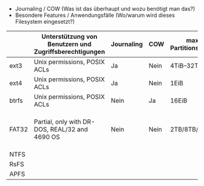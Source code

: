 + Journaling / COW (Was ist das überhaupt und wozu benötigt man das?)
+ Besondere Features / Anwendungsfälle (Wo/warum wird dieses Filesystem eingesetzt?)

||Unterstützung von Benutzern und Zugriffsberechtigungen|Journaling|COW|max. Partitionsgröße|max. Dateigröße|max. Anzahl von Dateien|Besondere Features / Anwendungsfälle|
|-|-|-|-|-|-|-|-|
|ext3|Unix permissions, POSIX ACLs|Ja|Nein|4TiB–32TiB|16GiB–2TiB|Variabel||
|ext4|Unix permissions, POSIX ACLs|Ja|Nein|1EiB|16-256TiB|4 billion||
|btrfs|Unix permissions, POSIX ACLs|Nein|Ja|16EiB|16EiB|2<sup>64||
|FAT32|Partial, only with DR-DOS, REAL/32 and 4690 OS|Nein|Nein|2TB/8TB/16TB|2GiB (without LFS) 4GiB(with LFS)|268,173,300||
|NTFS|
|RsFS|
|APFS|